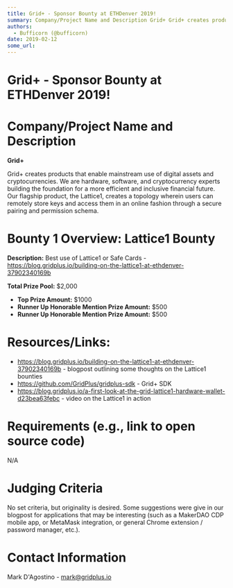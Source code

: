 ```yaml
---
title: Grid+ - Sponsor Bounty at ETHDenver 2019!
summary: Company/Project Name and Description Grid+ Grid+ creates products that enable mainstream use of digital assets and cryptocurrencies. We are hardware, software, and cryptocurrency experts building the foundation for a more efficient and inclusive financial future. Our flagship product, the Lattice1, creates a topology wherein users can remotely store keys and access them in an online fashion through a secure pairing and permission schema. Bounty 1 Overview- Lattice1 Bounty Description- Best use o
authors:
  - Bufficorn (@bufficorn)
date: 2019-02-12
some_url: 
---
```


# Grid+ - Sponsor Bounty at ETHDenver 2019!

# Company/Project Name and Description

**Grid+**

Grid+ creates products that enable mainstream use of digital assets and cryptocurrencies. We are hardware, software, and cryptocurrency experts building the foundation for a more efficient and inclusive financial future. Our flagship product, the Lattice1, creates a topology wherein users can remotely store keys and access them in an online fashion through a secure pairing and permission schema. 

# Bounty 1 Overview: Lattice1 Bounty

**Description:** Best use of Lattice1 or Safe Cards - https://blog.gridplus.io/building-on-the-lattice1-at-ethdenver-37902340169b

**Total Prize Pool:** $2,000 
- **Top Prize Amount:** $1000 
- **Runner Up Honorable Mention Prize Amount:** $500 
- **Runner Up Honorable Mention Prize Amount:** $500 

# Resources/Links:
- https://blog.gridplus.io/building-on-the-lattice1-at-ethdenver-37902340169b - blogpost outlining some thoughts on the Lattice1 bounties
- https://github.com/GridPlus/gridplus-sdk - Grid+ SDK
- https://blog.gridplus.io/a-first-look-at-the-grid-lattice1-hardware-wallet-d23bea63febc - video on the Lattice1 in action

# Requirements (e.g., link to open source code)
N/A

# Judging Criteria
No set criteria, but originality is desired. Some suggestions were give in our blogpost for applications that may be interesting (such as a MakerDAO CDP mobile app, or MetaMask integration, or general Chrome extension / password manager, etc.). 

# Contact Information

Mark D'Agostino - mark@gridplus.io